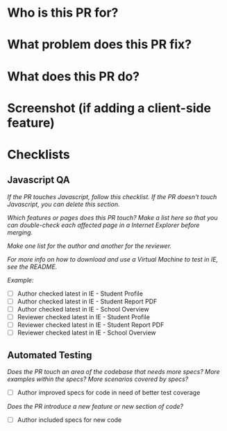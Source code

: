 # Who is this PR for?

# What problem does this PR fix?

# What does this PR do?

# Screenshot (if adding a client-side feature)

# Checklists

## Javascript QA

*If the PR touches Javascript, follow this checklist. If the PR doesn't touch Javascript, you can delete this section.*

*Which features or pages does this PR touch? Make a list here so that you can double-check each affected page in a Internet Explorer before merging.*

*Make one list for the author and another for the reviewer.*

*For more info on how to download and use a Virtual Machine to test in IE, see the README.*

*Example:*

+ [ ] Author checked latest in IE - Student Profile
+ [ ] Author checked latest in IE - Student Report PDF
+ [ ] Author checked latest in IE - School Overview
+ [ ] Reviewer checked latest in IE - Student Profile
+ [ ] Reviewer checked latest in IE - Student Report PDF
+ [ ] Reviewer checked latest in IE - School Overview

## Automated Testing

*Does the PR touch an area of the codebase that needs more specs? More examples within the specs? More scenarios covered by specs?*

+ [ ] Author improved specs for code in need of better test coverage

*Does the PR introduce a new feature or new section of code?*

+ [ ] Author included specs for new code
